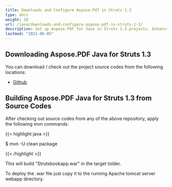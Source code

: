 ```yaml
---
title: Downloads and Configure Aspose.Pdf in Struts 1.3
type: docs
weight: 10
url: /java/downloads-and-configure-aspose-pdf-in-struts-1-3/
description: Set up Aspose.PDF for Java in Struts 1.3 projects. Enhance your application's PDF capabilities.
lastmod: "2021-06-05"
---
```



## Downloading Aspose.PDF Java for Struts 1.3

You can download / check out the project source codes from the following locations:

- [Github](https://github.com/aspose-pdf/Aspose.PDF-for-Java/tree/master/Plugins/Aspose_Pdf_for_Struts)

## Building Aspose.PDF Java for Struts 1.3 from Source Codes

After checking out source codes from any of the above repository, apply the following mvn commands:

{{< highlight java >}}

 $ mvn -U clean package

{{< /highlight >}}

This will build "Strutsbookapp.war" in the target tolder.

To deploy the .war file just copy it to the running Apache tomcat server webapp directory.
